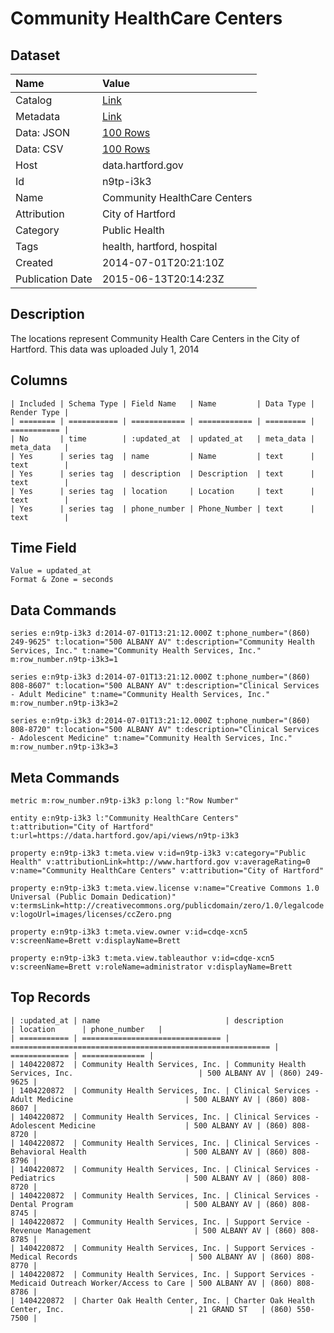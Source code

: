 # Community HealthCare Centers

## Dataset

| Name | Value |
| :--- | :---- |
| Catalog | [Link](https://catalog.data.gov/dataset/community-healthcare-centers) |
| Metadata | [Link](https://data.hartford.gov/api/views/n9tp-i3k3) |
| Data: JSON | [100 Rows](https://data.hartford.gov/api/views/n9tp-i3k3/rows.json?max_rows=100) |
| Data: CSV | [100 Rows](https://data.hartford.gov/api/views/n9tp-i3k3/rows.csv?max_rows=100) |
| Host | data.hartford.gov |
| Id | n9tp-i3k3 |
| Name | Community HealthCare Centers |
| Attribution | City of Hartford |
| Category | Public Health |
| Tags | health, hartford, hospital |
| Created | 2014-07-01T20:21:10Z |
| Publication Date | 2015-06-13T20:14:23Z |

## Description

The locations represent Community Health Care Centers in the City of Hartford. This data was uploaded July 1, 2014

## Columns

```ls
| Included | Schema Type | Field Name   | Name         | Data Type | Render Type |
| ======== | =========== | ============ | ============ | ========= | =========== |
| No       | time        | :updated_at  | updated_at   | meta_data | meta_data   |
| Yes      | series tag  | name         | Name         | text      | text        |
| Yes      | series tag  | description  | Description  | text      | text        |
| Yes      | series tag  | location     | Location     | text      | text        |
| Yes      | series tag  | phone_number | Phone_Number | text      | text        |
```

## Time Field

```ls
Value = updated_at
Format & Zone = seconds
```

## Data Commands

```ls
series e:n9tp-i3k3 d:2014-07-01T13:21:12.000Z t:phone_number="(860) 249-9625" t:location="500 ALBANY AV" t:description="Community Health Services, Inc." t:name="Community Health Services, Inc." m:row_number.n9tp-i3k3=1

series e:n9tp-i3k3 d:2014-07-01T13:21:12.000Z t:phone_number="(860) 808-8607" t:location="500 ALBANY AV" t:description="Clinical Services - Adult Medicine" t:name="Community Health Services, Inc." m:row_number.n9tp-i3k3=2

series e:n9tp-i3k3 d:2014-07-01T13:21:12.000Z t:phone_number="(860) 808-8720" t:location="500 ALBANY AV" t:description="Clinical Services - Adolescent Medicine" t:name="Community Health Services, Inc." m:row_number.n9tp-i3k3=3
```

## Meta Commands

```ls
metric m:row_number.n9tp-i3k3 p:long l:"Row Number"

entity e:n9tp-i3k3 l:"Community HealthCare Centers" t:attribution="City of Hartford" t:url=https://data.hartford.gov/api/views/n9tp-i3k3

property e:n9tp-i3k3 t:meta.view v:id=n9tp-i3k3 v:category="Public Health" v:attributionLink=http://www.hartford.gov v:averageRating=0 v:name="Community HealthCare Centers" v:attribution="City of Hartford"

property e:n9tp-i3k3 t:meta.view.license v:name="Creative Commons 1.0 Universal (Public Domain Dedication)" v:termsLink=http://creativecommons.org/publicdomain/zero/1.0/legalcode v:logoUrl=images/licenses/ccZero.png

property e:n9tp-i3k3 t:meta.view.owner v:id=cdqe-xcn5 v:screenName=Brett v:displayName=Brett

property e:n9tp-i3k3 t:meta.view.tableauthor v:id=cdqe-xcn5 v:screenName=Brett v:roleName=administrator v:displayName=Brett
```

## Top Records

```ls
| :updated_at | name                            | description                                                | location      | phone_number   | 
| =========== | =============================== | ========================================================== | ============= | ============== | 
| 1404220872  | Community Health Services, Inc. | Community Health Services, Inc.                            | 500 ALBANY AV | (860) 249-9625 | 
| 1404220872  | Community Health Services, Inc. | Clinical Services - Adult Medicine                         | 500 ALBANY AV | (860) 808-8607 | 
| 1404220872  | Community Health Services, Inc. | Clinical Services - Adolescent Medicine                    | 500 ALBANY AV | (860) 808-8720 | 
| 1404220872  | Community Health Services, Inc. | Clinical Services - Behavioral Health                      | 500 ALBANY AV | (860) 808-8796 | 
| 1404220872  | Community Health Services, Inc. | Clinical Services - Pediatrics                             | 500 ALBANY AV | (860) 808-8720 | 
| 1404220872  | Community Health Services, Inc. | Clinical Services - Dental Program                         | 500 ALBANY AV | (860) 808-8745 | 
| 1404220872  | Community Health Services, Inc. | Support Service - Revenue Management                       | 500 ALBANY AV | (860) 808-8785 | 
| 1404220872  | Community Health Services, Inc. | Support Services - Medical Records                         | 500 ALBANY AV | (860) 808-8770 | 
| 1404220872  | Community Health Services, Inc. | Support Services - Medicaid Outreach Worker/Access to Care | 500 ALBANY AV | (860) 808-8786 | 
| 1404220872  | Charter Oak Health Center, Inc. | Charter Oak Health Center, Inc.                            | 21 GRAND ST   | (860) 550-7500 | 
```